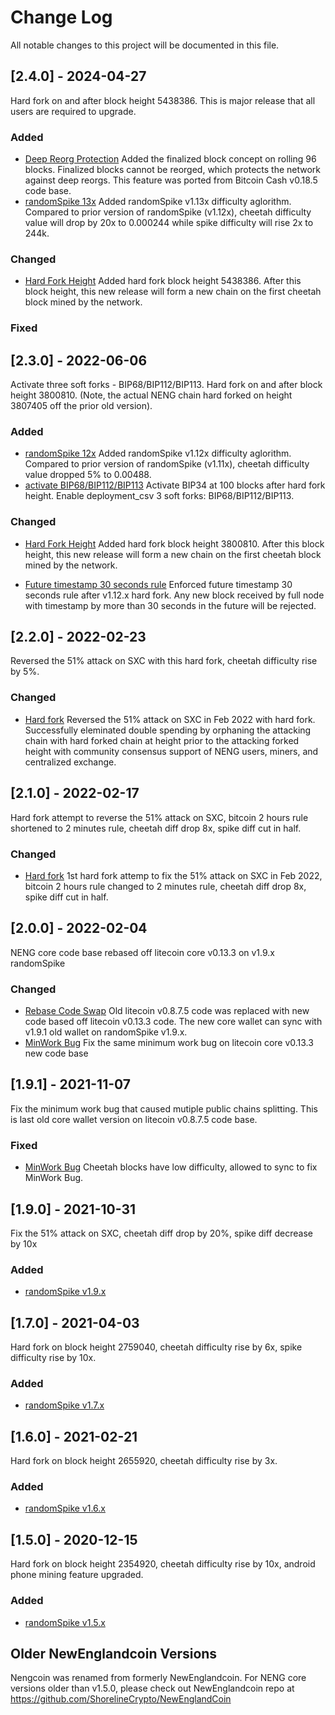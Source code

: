 # Change Log
All notable changes to this project will be documented in this file.
 

## [2.4.0] - 2024-04-27
 
Hard fork on and after block height 5438386. This is major release that all users are required to upgrade. 
 
### Added
- [Deep Reorg Protection](https://github.com/ShorelineCrypto/nengcoin/commit/e13c632bb5d36ce26c7320848ca5ee05177a2c16)
  Added the finalized block concept on rolling 96 blocks. Finalized blocks cannot be reorged, which protects the network against deep reorgs. This feature was ported from Bitcoin Cash v0.18.5 code base.
- [randomSpike 13x](https://github.com/ShorelineCrypto/nengcoin/commit/3965a8860d85a22a9ddfafe4491592a18074f0f9)
  Added randomSpike v1.13x difficulty aglorithm.  Compared to prior version of randomSpike (v1.12x), cheetah difficulty value will drop by 20x to 0.000244 while spike difficulty will rise 2x to 244k.
  
### Changed
- [Hard Fork Height](https://github.com/ShorelineCrypto/nengcoin/commit/5b7b11ee8035fa2da64bc8d9dd6f2f48a1382698)
  Added hard fork block height 5438386.  After this block height, this new release will form a new chain on the first cheetah block mined by the network. 

### Fixed
 
## [2.3.0] - 2022-06-06
  
Activate three soft forks - BIP68/BIP112/BIP113. Hard fork on and after block height 3800810. (Note, the actual NENG chain hard forked on height 3807405 off the prior old version).
 
### Added
- [randomSpike 12x](https://github.com/ShorelineCrypto/nengcoin/commit/9e216f2984f40345273a77847faea8a34dc25191)
  Added randomSpike v1.12x difficulty aglorithm.  Compared to prior version of randomSpike (v1.11x), cheetah difficulty value dropped 5% to  0.00488.
- [activate BIP68/BIP112/BIP113](https://github.com/ShorelineCrypto/nengcoin/commit/9e216f2984f40345273a77847faea8a34dc25191)
  Activate BIP34 at 100 blocks after hard fork height.  Enable deployment_csv 3 soft forks: BIP68/BIP112/BIP113.
 
### Changed
  
- [Hard Fork Height](https://github.com/ShorelineCrypto/nengcoin/commit/7fde8342303564a3551041fc88604a4b85e18088)
  Added hard fork block height 3800810.  After this block height, this new release will form a new chain on the first cheetah block mined by the network. 
 
- [Future timestamp 30 seconds rule](https://github.com/ShorelineCrypto/nengcoin/commit/df517fe74395d82e998c9e7b95c317a11dd32dfb)
 Enforced future timestamp 30 seconds rule after v1.12.x hard fork. Any new block received by full node with timestamp by more than 30 seconds in the future will be rejected.
 
 
## [2.2.0] - 2022-02-23
Reversed the 51% attack on SXC with this hard fork, cheetah difficulty rise by 5%.
### Changed
- [Hard fork](https://github.com/ShorelineCrypto/nengcoin/commit/0150f2206305acf64868adfbbcec73c945f57386)
Reversed the 51% attack on SXC in Feb 2022 with hard fork. Successfully eleminated double spending by orphaning the attacking chain with hard forked
chain at height prior to the attacking forked height with community consensus support of NENG users, miners, and centralized exchange. 

 
## [2.1.0] - 2022-02-17
Hard fork attempt to reverse the 51% attack on SXC, bitcoin 2 hours rule shortened to 2 minutes rule, cheetah diff drop 8x, spike diff cut in half.
### Changed
- [Hard fork](https://github.com/ShorelineCrypto/nengcoin/commit/c3fa11dd9e3e8af2e192f2b8ccbb7636268d6ddc)
 1st hard fork attemp to fix the 51% attack on SXC in Feb 2022, bitcoin 2 hours rule changed to 2 minutes rule, cheetah diff drop 8x, spike diff cut in half.
 
## [2.0.0] - 2022-02-04
NENG core code base rebased off litecoin core v0.13.3 on v1.9.x randomSpike
### Changed
- [Rebase Code Swap](https://github.com/ShorelineCrypto/nengcoin/commit/740d62ad86173e75443478059f15b3da2d5d8894)
  Old litecoin v0.8.7.5 code was replaced with new code based off litecoin v0.13.3 code.  The new core wallet can sync with v1.9.1 old wallet on randomSpike v1.9.x. 
- [MinWork Bug](https://github.com/ShorelineCrypto/nengcoin/commit/2e8ba0499a9ae027c430af41e30dbf7579fada42)
 Fix the same minimum work bug on litecoin core v0.13.3 new code base
 
## [1.9.1] - 2021-11-07
Fix the minimum work bug that caused mutiple public chains splitting. This is last old core wallet version on litecoin v0.8.7.5 code base.
### Fixed
- [MinWork Bug](https://github.com/ShorelineCrypto/nengcoin/commit/361053688176803d3bcacc4e067e91e539e2876a)
  Cheetah blocks have low difficulty, allowed to sync to fix MinWork Bug.
 
 ## [1.9.0] - 2021-10-31
Fix the 51% attack on SXC, cheetah diff drop by 20%, spike diff decrease by 10x
### Added
- [randomSpike v1.9.x](https://github.com/ShorelineCrypto/nengcoin/commit/77a9d9d0d727e661bbf1127234516fe07d59f5bf)
   
   
## [1.7.0] - 2021-04-03
Hard fork on block height 2759040, cheetah difficulty rise by 6x, spike difficulty rise by 10x.
### Added
- [randomSpike v1.7.x](https://github.com/ShorelineCrypto/nengcoin/commit/5e8736e242300005d86fb427d50884d3164764ae)
   

## [1.6.0] - 2021-02-21
Hard fork on block height 2655920, cheetah difficulty rise by 3x.
### Added
- [randomSpike v1.6.x](https://github.com/ShorelineCrypto/nengcoin/commit/013f7458aaace190edb46273bb12bb66b033d5fc)
   
 
## [1.5.0] - 2020-12-15
Hard fork on block height 2354920, cheetah difficulty rise by 10x, android phone mining feature upgraded.
### Added
- [randomSpike v1.5.x](https://github.com/ShorelineCrypto/nengcoin/commit/879fabbbbdfd9cf98a74c4c04d524be46aee59d9)
   
## Older NewEnglandcoin Versions
Nengcoin was renamed from formerly NewEnglandcoin. For NENG core versions older than v1.5.0, please check out NewEnglandcoin repo at
https://github.com/ShorelineCrypto/NewEnglandCoin
